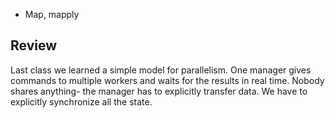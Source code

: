 - Map, mapply

## Review

Last class we learned a simple model for parallelism.
One manager gives commands to multiple workers and waits for the results in real time.
Nobody shares anything- the manager has to explicitly transfer data.
We have to explicitly synchronize all the state.

